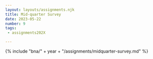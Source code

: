 ```yaml
---
layout: layouts/assignments.njk
title: Mid-quarter Survey
date: 2023-05-22
number: 9
tags:
 - assignments202X

---
```



{% include "bna/" + year + "/assignments/midquarter-survey.md" %}

